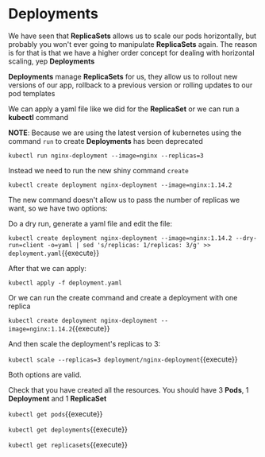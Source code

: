 # Deployments

We have seen that **ReplicaSets** allows us to scale our pods horizontally, but probably you won't ever going to manipulate **ReplicaSets** again. The reason is for that is that we have a higher order concept for dealing with horizontal scaling, yep **Deployments**

**Deployments** manage **ReplicaSets** for us, they allow us to rollout new versions of our app, rollback to a previous version or rolling updates to our pod templates

We can apply a yaml file like we did for the **ReplicaSet** or we can run a **kubectl** command

**NOTE**:
Because we are using the latest version of kubernetes using the command `run` to create **Deployments** has been deprecated

`kubectl run nginx-deployment --image=nginx --replicas=3`

Instead we need to run the new shiny command `create`

`kubectl create deployment nginx-deployment --image=nginx:1.14.2`

The new command doesn't allow us to pass the number of replicas we want, so we have two options:

Do a dry run, generate a yaml file and edit the file:

`kubectl create deployment nginx-deployment --image=nginx:1.14.2 --dry-run=client -o=yaml | sed 's/replicas: 1/replicas: 3/g' >> deployment.yaml`{{execute}}

After that we can apply:

`kubectl apply -f deployment.yaml`

Or we can run the create command and create a deployment with one replica

`kubectl create deployment nginx-deployment --image=nginx:1.14.2`{{execute}}

And then scale the deployment's replicas to 3:

`kubectl scale --replicas=3 deployment/nginx-deployment`{{execute}}

Both options are valid.

Check that you have created all the resources. You should have 3 **Pods**, 1 **Deployment** and 1 **ReplicaSet**

`kubectl get pods`{{execute}}

`kubectl get deployments`{{execute}}

`kubectl get replicasets`{{execute}}
